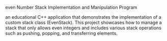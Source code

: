 even Number Stack Implementation and Manipulation Program

an educational C++ application that demonstrates the implementation of a custom stack class (EvenStack). This project showcases how to manage a stack that only allows even integers and includes various stack operations such as pushing, popping, and transferring elements.
